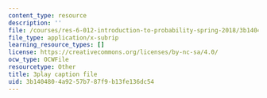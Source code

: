 ```yaml
---
content_type: resource
description: ''
file: /courses/res-6-012-introduction-to-probability-spring-2018/3b1404804a9257b787f9b13fe136dc54_8QFpZ3FndBc.vtt
file_type: application/x-subrip
learning_resource_types: []
license: https://creativecommons.org/licenses/by-nc-sa/4.0/
ocw_type: OCWFile
resourcetype: Other
title: 3play caption file
uid: 3b140480-4a92-57b7-87f9-b13fe136dc54
---
```

